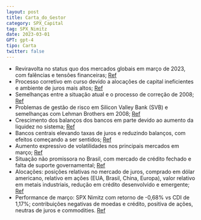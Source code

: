 ```yaml
---
layout: post
title: Carta_do_Gestor
category: SPX_Capital
tag: SPX_Nimitz
date: 2023-03-01
GPT: gpt-4
tipo: Carta
twitter: false
---
```


- Reviravolta no status quo dos mercados globais em março de 2023, com falências e tensões financeiras;
<a href="#" onclick="search_on_pdf('choque de energia. Tudo parecia relativamente calmo quando, repentinamente, o décimo sexto maior ba')">Ref</a>
- Processo corretivo em curso devido a alocações de capital ineficientes e ambiente de juros mais altos;
<a href="#" onclick="search_on_pdf('2008. Em 2008, tínhamos problemas que, do ponto de vista de uma alocação ineficiente de capital, s')">Ref</a>
- Semelhanças entre a situação atual e o processo de correção de 2008;
<a href="#" onclick="search_on_pdf('2008. Em 2008, tínhamos problemas que, do ponto de vista de uma alocação ineficiente de capital, s')">Ref</a>
- Problemas de gestão de risco em Silicon Valley Bank (SVB) e semelhanças com Lehman Brothers em 2008;
<a href="#" onclick="search_on_pdf('choque de energia. Tudo parecia relativamente calmo quando, repentinamente, o décimo sexto maior ba')">Ref</a>
- Crescimento dos balanços dos bancos em parte devido ao aumento da liquidez no sistema;
<a href="#" onclick="search_on_pdf('redor do mundo, motivados por um nível de inflação muito acima do observado na última década, eleva')">Ref</a>
- Bancos centrais elevando taxas de juros e reduzindo balanços, com efeitos começando a ser sentidos;
<a href="#" onclick="search_on_pdf('redor do mundo, motivados por um nível de inflação muito acima do observado na última década, eleva')">Ref</a>
- Aumento expressivo de volatilidades nos principais mercados em março;
<a href="#" onclick="search_on_pdf('autoridades competentes não consigam, de forma  veemente, suavizar a sequência de eventos. Os merc')">Ref</a>
- Situação não promissora no Brasil, com mercado de crédito fechado e falta de suporte governamental;
<a href="#" onclick="search_on_pdf('à nossa própria crise de crédito infligida pelas Lojas Americanas poucos meses antes do evento no S')">Ref</a>
- Alocações: posições relativas no mercado de juros, comprado em dólar americano, relativo em ações (EUA, Brasil, China, Europa), valor relativo em metais industriais, redução em crédito desenvolvido e emergente;
<a href="#" onclick="search_on_pdf('com destaque para o movimento das taxas de juros americanos, que apresentaram o maior movimento em ')">Ref</a>
- Performance de março: SPX Nimitz com retorno de -0,68% vs CDI de 1,17%; contribuições negativas de moedas e crédito, positiva de ações, neutras de juros e commodities.
<a href="#" onclick="search_on_pdf('mercado de crédito emergente, continuamos reduzindo as posições para ficarmos menos expostos à vola')">Ref</a>
